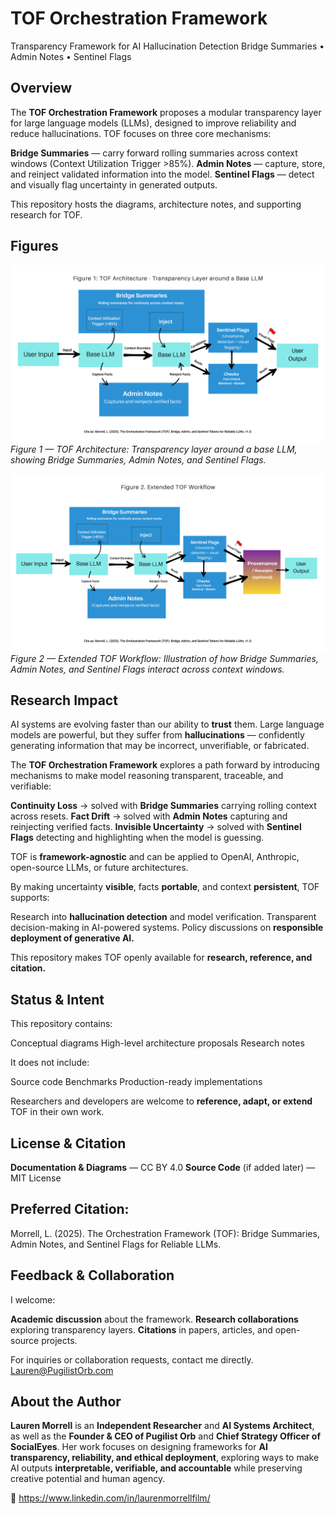 # TOF Orchestration Framework

Transparency Framework for AI Hallucination Detection
Bridge Summaries • Admin Notes • Sentinel Flags

## Overview

The **TOF Orchestration Framework** proposes a modular transparency layer for large language models (LLMs), designed to improve reliability and reduce hallucinations.
TOF focuses on three core mechanisms:

**Bridge Summaries** — carry forward rolling summaries across context windows (Context Utilization Trigger >85%).
**Admin Notes** — capture, store, and reinject validated information into the model.
**Sentinel Flags** — detect and visually flag uncertainty in generated outputs.

This repository hosts the diagrams, architecture notes, and supporting research for TOF.

## Figures

![Figure 1: TOF Architecture](images/figure1-tof-architecture.png)  
*Figure 1 — TOF Architecture: Transparency layer around a base LLM, showing Bridge Summaries, Admin Notes, and Sentinel Flags.*  

![Figure 2: Extended TOF Workflow](images/figure2-tof-workflow.png)  
*Figure 2 — Extended TOF Workflow: Illustration of how Bridge Summaries, Admin Notes, and Sentinel Flags interact across context windows.*  



## Research Impact

AI systems are evolving faster than our ability to **trust** them.
Large language models are powerful, but they suffer from **hallucinations** — confidently generating information that may be incorrect, unverifiable, or fabricated.

The **TOF Orchestration Framework** explores a path forward by introducing mechanisms to make model reasoning transparent, traceable, and verifiable:

**Continuity Loss** → solved with **Bridge Summaries** carrying rolling context across resets.
**Fact Drift** → solved with **Admin Notes** capturing and reinjecting verified facts.
**Invisible Uncertainty** → solved with **Sentinel Flags** detecting and highlighting when the model is guessing.

TOF is **framework-agnostic** and can be applied to OpenAI, Anthropic, open-source LLMs, or future architectures.

By making uncertainty **visible**, facts **portable**, and context **persistent**, TOF supports:

Research into **hallucination detection** and model verification.
Transparent decision-making in AI-powered systems.
Policy discussions on **responsible deployment of generative AI.**

This repository makes TOF openly available for **research, reference, and citation.**

## Status & Intent

This repository contains:

Conceptual diagrams
High-level architecture proposals
Research notes

It does not include:

Source code
Benchmarks
Production-ready implementations

Researchers and developers are welcome to **reference, adapt, or extend** TOF in their own work.

## License & Citation
**Documentation & Diagrams** — CC BY 4.0
**Source Code** (if added later) — MIT License

## Preferred Citation:
Morrell, L. (2025). The Orchestration Framework (TOF): Bridge Summaries, Admin Notes, and Sentinel Flags for Reliable LLMs.

## Feedback & Collaboration

I welcome:

**Academic discussion** about the framework.
**Research collaborations** exploring transparency layers.
**Citations** in papers, articles, and open-source projects.

For inquiries or collaboration requests, contact me directly.  Lauren@PugilistOrb.com

## About the Author

**Lauren Morrell** is an **Independent Researcher** and **AI Systems Architect**, as well as the **Founder & CEO of Pugilist Orb** and **Chief Strategy Officer of SocialEyes**. 
Her work focuses on designing frameworks for **AI transparency, reliability, and ethical deployment**, exploring ways to make AI outputs **interpretable, verifiable, and accountable** 
while preserving creative potential and human agency.

🔗 https://www.linkedin.com/in/laurenmorrellfilm/ 
